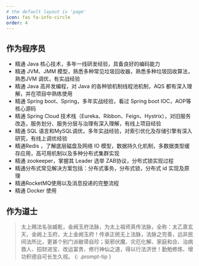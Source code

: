 ```yaml
---
# the default layout is 'page'
icon: fas fa-info-circle
order: 4
---
```


## 作为程序员

-	精通 Java 核心技术，多年一线研发经验，具备良好的编码能力
-	精通 JVM、JMM 模型，熟悉多种常见垃圾回收器，熟悉多种垃圾回收算法，熟悉JVM 调优，有实战经验
-	精通 Java 高并发编程，对 Java 的各种锁机制线程池机制，AQS 都有深入理解，并在项目中熟练使用
-	精通 Spring boot、Spring，多年实战经验，看过 Spring boot  IOC，AOP等核心源码
-	精通 Spring Cloud 技术栈（Eureka、Ribbon、Feign、Hystrix），对旧服务改造，服务划分、服务分层与治理有深入理解，有线上项目经验
-	精通 SQL 语言和MySQL调优，多年实战经验，对索引优化及存储引擎有深入研究，有线上调优经验
-	精通Redis ，了解底层磁盘及网络 IO 模型，数据持久化机制，多数据类型缓存应用，高可用机制以及多种分布式集群实现
-	精通 zookeeper，掌握其 Leader 选举 ZAB协议，分布式锁实现过程
-	精通分布式常见解决方案包括：分布式事务，分布式锁，分布式 id 实现及原理
-	精通RocketMQ使用以及消息投递的完整流程
-   精通 Docker 使用

## 作为道士

> 太上赐法名张臧乾，金阙玉府法脉，为太上祖师真传法脉，全称：太乙禀玄天，金阙上玉府，太上金阙玉府！传承正统无上法脉，法脉之完善，远非民间法所比，更甚个别门派敝帚自珍；驱邪伏魔、灾厄化解、家庭和合、治病救人、招财进宝、改运富贵、修行神仙之道，得以行法济世！勤勉修炼、增功积德自可长生久视。
{: .prompt-tip }
